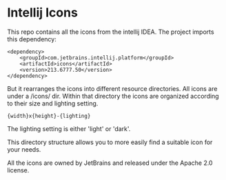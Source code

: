 # Intellij Icons

This repo contains all the icons from the intellij IDEA.
The project imports this dependency:

    <dependency>
        <groupId>com.jetbrains.intellij.platform</groupId>
        <artifactId>icons</artifactId>
        <version>213.6777.50</version>
    </dependency>

But it rearranges the icons into different resource directories.
All icons are under a /icons/ dir.
Within that directory the icons are organized according to their size and lighting setting.

    {width}x{height}-{lighting}

The lighting setting is either 'light' or 'dark'.

This directory structure allows you to more easily find a suitable icon for your needs.

All the icons are owned by JetBrains and released under the Apache 2.0 license.

